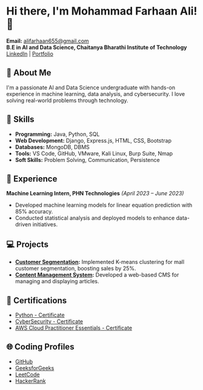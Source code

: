 # Hi there, I'm Mohammad Farhaan Ali! 👋

**Email:** [alifarhaan655@gmail.com](mailto:alifarhaan655@gmail.com)  
**B.E in AI and Data Science, Chaitanya Bharathi Institute of Technology**  
[LinkedIn](https://www.linkedin.com/in/farhaan-ali-753581241/) | [Portfolio](https://ali-1234.netlify.app/)

## 📝 About Me
I'm a passionate AI and Data Science undergraduate with hands-on experience in machine learning, data analysis, and cybersecurity. I love solving real-world problems through technology.

## 🔧 Skills
- **Programming:** Java, Python, SQL
- **Web Development:** Django, Express.js, HTML, CSS, Bootstrap
- **Databases:** MongoDB, DBMS
- **Tools:** VS Code, GitHub, VMware, Kali Linux, Burp Suite, Nmap
- **Soft Skills:** Problem Solving, Communication, Persistence

## 💼 Experience
**Machine Learning Intern, PHN Technologies** *(April 2023 – June 2023)*  
- Developed machine learning models for linear equation prediction with 85% accuracy.
- Conducted statistical analysis and deployed models to enhance data-driven initiatives.

## 💻 Projects
- **[Customer Segmentation](https://github.com/Farru049/Customer-Segmentation):** Implemented K-means clustering for mall customer segmentation, boosting sales by 25%.
- **[Content Management System](https://github.com/Farru049/content-management-tool):** Developed a web-based CMS for managing and displaying articles.

## 🏅 Certifications
- [Python - Certificate](https://www.hackerrank.com/certificates/c56ac3e81414)
- [CyberSecurity - Certificate](https://www.coursera.org/account/accomplishments/certificate/T86EZ2VATXJM)
- [AWS Cloud Practitioner Essentials - Certificate](https://drive.google.com/file/d/1j9ZX9D7RBaqT7yhr9KDB2g_8tPtct8s_/view?usp=sharing)

## 🌐 Coding Profiles
- [GitHub](https://github.com/Farru049)
- [GeeksforGeeks](https://geeksforgeeks.org/user/alifarhaan)
- [LeetCode](https://leetcode.com/farru34)
- [HackerRank](https://hackerrank.com/profile/alifarhaan655)
